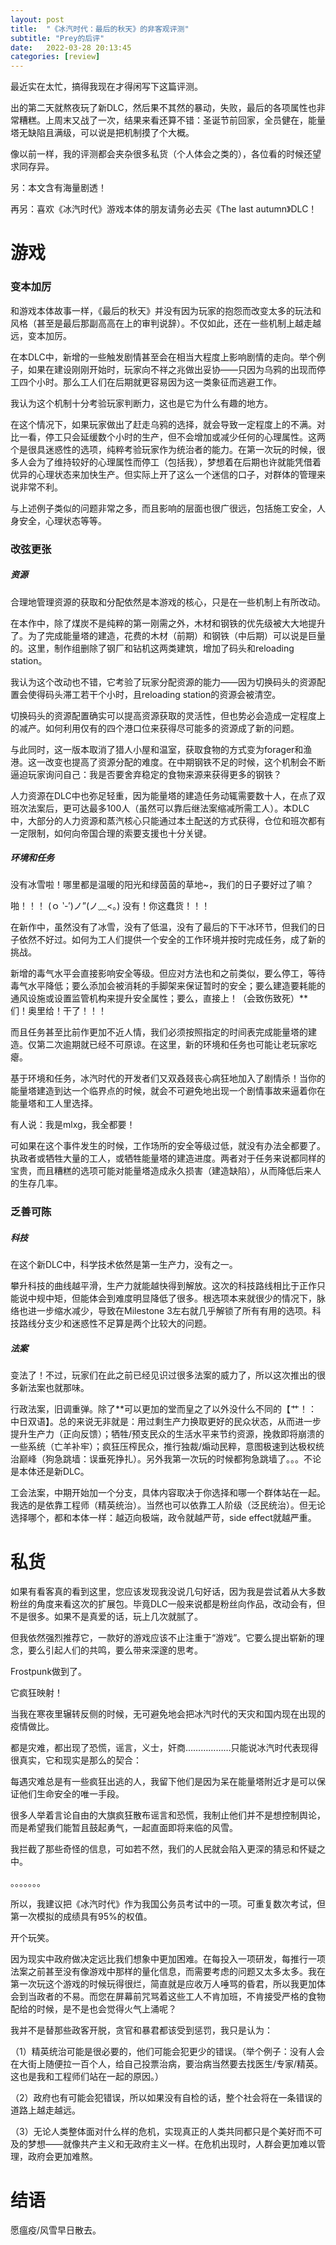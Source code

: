 ```yaml
---
layout: post
title:  "《冰汽时代：最后的秋天》的非客观评测"
subtitle: "Prey的后评"
date:   2022-03-28 20:13:45
categories: [review]
---
```


最近实在太忙，搞得我现在才得闲写下这篇评测。

出的第二天就熬夜玩了新DLC，然后果不其然的暴动，失败，最后的各项属性也非常糟糕。上周末又战了一次，结果来看还算不错：圣诞节前回家，全员健在，能量塔无缺陷且满级，可以说是把机制摸了个大概。

像以前一样，我的评测都会夹杂很多私货（个人体会之类的），各位看的时候还望求同存异。

另：本文含有海量剧透！

再另：喜欢《冰汽时代》游戏本体的朋友请务必去买《The last autumn》DLC！

# 游戏

### 变本加厉

和游戏本体故事一样，《最后的秋天》并没有因为玩家的抱怨而改变太多的玩法和风格（甚至是最后那副高高在上的审判说辞）。不仅如此，还在一些机制上越走越远，变本加厉。

在本DLC中，新增的一些触发剧情甚至会在相当大程度上影响剧情的走向。举个例子，如果在建设刚刚开始时，玩家向不祥之兆做出妥协——只因为乌鸦的出现而停工四个小时。那么工人们在后期就更容易因为这一类象征而逃避工作。

我认为这个机制十分考验玩家判断力，这也是它为什么有趣的地方。

在这个情况下，如果玩家做出了赶走乌鸦的选择，就会导致一定程度上的不满。对比一看，停工只会延缓数个小时的生产，但不会增加或减少任何的心理属性。这两个是很具迷惑性的选项，纯粹考验玩家作为统治者的能力。在第一次玩的时候，很多人会为了维持较好的心理属性而停工（包括我），梦想着在后期也许就能凭借着优异的心理状态来加快生产。但实际上开了这么一个迷信的口子，对群体的管理来说非常不利。

与上述例子类似的问题非常之多，而且影响的层面也很广很远，包括施工安全，人身安全，心理状态等等。


### 改弦更张

##### 资源

合理地管理资源的获取和分配依然是本游戏的核心，只是在一些机制上有所改动。

在本作中，除了煤炭不是纯粹的第一刚需之外，木材和钢铁的优先级被大大地提升了。为了完成能量塔的建造，花费的木材（前期）和钢铁（中后期）可以说是巨量的。这里，制作组删除了钢厂和钻机这两类建筑，增加了码头和reloading station。

我认为这个改动也不错，它考验了玩家分配资源的能力——因为切换码头的资源配置会使得码头滞工若干个小时，且reloading station的资源会被清空。

切换码头的资源配置确实可以提高资源获取的灵活性，但也势必会造成一定程度上的减产。如何利用仅有的四个港口位来获得尽可能多的资源成了新的问题。

与此同时，这一版本取消了猎人小屋和温室，获取食物的方式变为forager和渔港。这一改变也提高了资源分配的难度。在中期钢铁不足的时候，这个机制会不断逼迫玩家询问自己：我是否要舍弃稳定的食物来源来获得更多的钢铁？

人力资源在DLC中也弥足轻重，因为能量塔的建造任务动辄需要数十人，在点了双班次法案后，更可达最多100人（虽然可以靠后继法案缩减所需工人）。本DLC中，大部分的人力资源和蒸汽核心只能通过本土配送的方式获得，仓位和班次都有一定限制，如何向帝国合理的索要支援也十分关键。


##### 环境和任务

没有冰雪啦！哪里都是温暖的阳光和绿茵茵的草地~，我们的日子要好过了嘛？

啪！！！     (ｏ ‵-′)ノ”(ノ﹏<。)      没有！你这蠢货！！！

在新作中，虽然没有了冰雪，没有了低温，没有了最后的下干冰环节，但我们的日子依然不好过。如何为工人们提供一个安全的工作环境并按时完成任务，成了新的挑战。

新增的毒气水平会直接影响安全等级。但应对方法也和之前类似，要么停工，等待毒气水平降低；要么添加会被消耗的手脚架来保证暂时的安全；要么建造要耗能的通风设施或设置监管机构来提升安全属性；要么，直接上！（会致伤致死）**们！奥里给！干了！！！

而且任务甚至比前作更加不近人情，我们必须按照指定的时间表完成能量塔的建造。仅第二次逾期就已经不可原谅。在这里，新的环境和任务也可能让老玩家吃瘪。

基于环境和任务，冰汽时代的开发者们又双叒叕丧心病狂地加入了剧情杀！当你的能量塔建造到达一个临界点的时候，就会不可避免地出现一个剧情事故来逼着你在能量塔和工人里选择。

有人说：我是mlxg，我全都要！

可如果在这个事件发生的时候，工作场所的安全等级过低，就没有办法全都要了。执政者或牺牲大量的工人，或牺牲能量塔的建造进度。两者对于任务来说都同样的宝贵，而且糟糕的选项可能对能量塔造成永久损害（建造缺陷），从而降低后来人的生存几率。


### 乏善可陈
##### 科技

在这个新DLC中，科学技术依然是第一生产力，没有之一。

攀升科技的曲线越平滑，生产力就能越快得到解放。这次的科技路线相比于正作只能说中规中矩，但能体会到难度明显降低了很多。根选项本来就很少的情况下，脉络也进一步缩水减少，导致在Milestone 3左右就几乎解锁了所有有用的选项。科技路线分支少和迷惑性不足算是两个比较大的问题。


##### 法案

变法了！不过，玩家们在此之前已经见识过很多法案的威力了，所以这次推出的很多新法案也就那味。

行政法案，旧调重弹。除了**可以更加的堂而皇之了以外没什么不同的【艹！：中日双语】。总的来说无非就是：用过剩生产力换取更好的民众状态，从而进一步提升生产力（正向反馈）；牺牲/预支民众的生活水平来节约资源，挽救即将崩溃的一些系统（亡羊补牢）；疯狂压榨民众，推行独裁/煽动民粹，意图极速到达极权统治巅峰（狗急跳墙：误垂死挣扎）。另外我第一次玩的时候都狗急跳墙了。。。不论是本体还是新DLC。

工会法案，中期开始加一个分支，具体内容取决于你选择和哪一个群体站在一起。我选的是依靠工程师（精英统治）。当然也可以依靠工人阶级（泛民统治）。但无论选择哪个，都和本体一样：越迈向极端，政令就越严苛，side effect就越严重。


# 私货

如果有看客真的看到这里，您应该发现我没说几句好话，因为我是尝试着从大多数粉丝的角度来看这次的扩展包。毕竟DLC一般来说都是粉丝向作品，改动会有，但不是很多。如果不是真爱的话，玩上几次就腻了。

但我依然强烈推荐它，一款好的游戏应该不止注重于“游戏”。它要么提出崭新的理念，要么引起人们的共鸣，要么带来深邃的思考。

Frostpunk做到了。

它疯狂映射！

当我在寒夜里辗转反侧的时候，无可避免地会把冰汽时代的天灾和国内现在出现的疫情做比。

都是灾难，都出现了恐慌，谣言，义士，奸商………………只能说冰汽时代表现得很真实，它和现实是那么的契合：

每遇灾难总是有一些疯狂出逃的人，我留下他们是因为呆在能量塔附近才是可以保证他们生命安全的唯一手段。

很多人举着言论自由的大旗疯狂散布谣言和恐慌，我制止他们并不是想控制舆论，而是希望我们能暂且鼓起勇气，一起直面即将来临的风雪。

我拦截了那些奇怪的信息，可如若不然，我们的人民就会陷入更深的猜忌和怀疑之中。

。。。。。。。

所以，我建议把《冰汽时代》作为我国公务员考试中的一项。可重复数次考试，但第一次模拟的成绩具有95%的权值。

开个玩笑。

因为现实中政府做决定远比我们想象中更加困难。在每投入一项研发，每推行一项法案之前甚至没有像游戏中那样的量化信息，而需要考虑的问题又太多太多。我在第一次玩这个游戏的时候玩得很烂，简直就是应收万人唾骂的昏君，所以我更加体会到当政者的不易。而您在屏幕前咒骂着这些工人不肯加班，不肯接受严格的食物配给的时候，是不是也会觉得火气上涌呢？

我并不是替那些政客开脱，贪官和暴君都该受到惩罚，我只是认为：

（1）精英统治可能是很必要的，他们可能会犯更少的错误。（举个例子：没有人会在大街上随便拉一百个人，给自己投票治病，要治病当然要去找医生/专家/精英。这也是我和工程师们站在一起的原因。）

（2）政府也有可能会犯错误，所以如果没有自检的话，整个社会将在一条错误的道路上越走越远。

（3）无论人类整体面对什么样的危机，实现真正的人类共同都只是个美好而不可及的梦想——就像共产主义和无政府主义一样。在危机出现时，人群会更加难以管理，政府会更加难熬。


# 结语

愿瘟疫/风雪早日散去。
